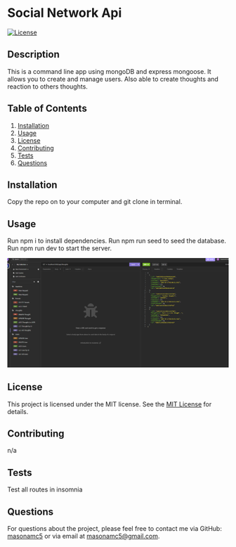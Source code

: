 # Social Network Api

[![License](https://img.shields.io/badge/License-MIT-blue.svg)](https://opensource.org/licenses/MIT)

## Description

This is a command line app using mongoDB and express mongoose. It allows you to create and manage users. Also able to create thoughts and reaction to others thoughts.

## Table of Contents

1. [Installation](#installation)
2. [Usage](#usage)
3. [License](#license)
4. [Contributing](#contributing)
5. [Tests](#tests)
6. [Questions](#questions)

## Installation

Copy the repo on to your computer and git clone in terminal.

## Usage

Run npm i to install dependencies. Run npm run seed to seed the database. Run npm run dev to start the server.

![insomnia](image.png)

## License

This project is licensed under the MIT license. See the [MIT License]([License](https://opensource.org/licenses/MIT)) for details.

## Contributing

n/a

## Tests

Test all routes in insomnia

## Questions

For questions about the project, please feel free to contact me via GitHub: [masonamc5](https://github.com/masonamc5) or via email at masonamc5@gmail.com.
